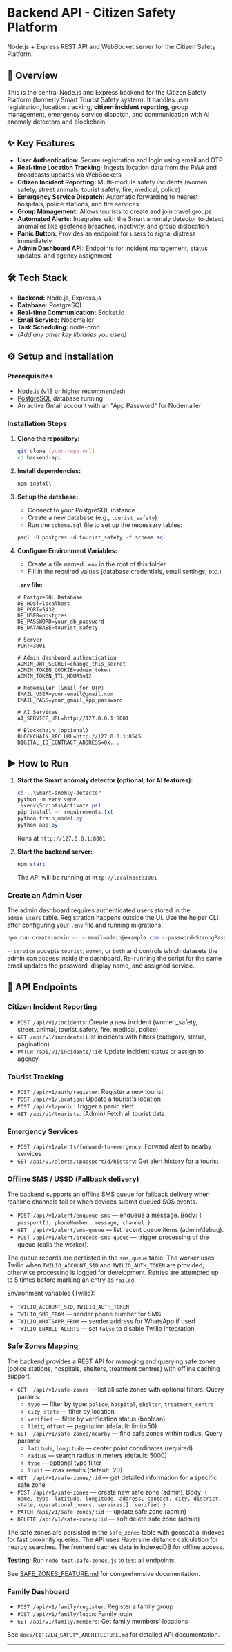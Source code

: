 # Backend API - Citizen Safety Platform

Node.js + Express REST API and WebSocket server for the Citizen Safety Platform.

## 🚀 Overview

This is the central Node.js and Express backend for the Citizen Safety Platform (formerly Smart Tourist Safety system). It handles user registration, location tracking, **citizen incident reporting**, group management, emergency service dispatch, and communication with AI anomaly detectors and blockchain.

## ✨ Key Features

- **User Authentication:** Secure registration and login using email and OTP
- **Real-time Location Tracking:** Ingests location data from the PWA and broadcasts updates via WebSockets
- **Citizen Incident Reporting:** Multi-module safety incidents (women safety, street animals, tourist safety, fire, medical, police)
- **Emergency Service Dispatch:** Automatic forwarding to nearest hospitals, police stations, and fire services
- **Group Management:** Allows tourists to create and join travel groups
- **Automated Alerts:** Integrates with the Smart anomaly detector to detect anomalies like geofence breaches, inactivity, and group dislocation
- **Panic Button:** Provides an endpoint for users to signal distress immediately
- **Admin Dashboard API:** Endpoints for incident management, status updates, and agency assignment

## 🛠️ Tech Stack

- **Backend:** Node.js, Express.js
- **Database:** PostgreSQL
- **Real-time Communication:** Socket.io
- **Email Service:** Nodemailer
- **Task Scheduling:** node-cron
- _(Add any other key libraries you used)_

## ⚙️ Setup and Installation

### Prerequisites

- [Node.js](https://nodejs.org/) (v18 or higher recommended)
- [PostgreSQL](https://www.postgresql.org/download/) database running
- An active Gmail account with an "App Password" for Nodemailer

### Installation Steps

1.  **Clone the repository:**
    ```bash
    git clone [your-repo-url]
    cd backend-api
    ```

2.  **Install dependencies:**
    ```bash
    npm install
    ```

3.  **Set up the database:**
    - Connect to your PostgreSQL instance
    - Create a new database (e.g., `tourist_safety`)
    - Run the `schema.sql` file to set up the necessary tables:
    ```powershell
    psql -U postgres -d tourist_safety -f schema.sql
    ```

4.  **Configure Environment Variables:**
    - Create a file named `.env` in the root of this folder
    - Fill in the required values (database credentials, email settings, etc.)

    **`.env` file:**
    ```env
    # PostgreSQL Database
    DB_HOST=localhost
    DB_PORT=5432
    DB_USER=postgres
    DB_PASSWORD=your_db_password
    DB_DATABASE=tourist_safety

    # Server
    PORT=3001

    # Admin dashboard authentication
    ADMIN_JWT_SECRET=change_this_secret
    ADMIN_TOKEN_COOKIE=admin_token
    ADMIN_TOKEN_TTL_HOURS=12

    # Nodemailer (Gmail for OTP)
    EMAIL_USER=your-email@gmail.com
    EMAIL_PASS=your_gmail_app_password

    # AI Services
    AI_SERVICE_URL=http://127.0.0.1:8001

    # Blockchain (optional)
    BLOCKCHAIN_RPC_URL=http://127.0.0.1:8545
    DIGITAL_ID_CONTRACT_ADDRESS=0x...
    ```

## ▶️ How to Run

1.  **Start the Smart anomaly detector (optional, for AI features):**
    ```powershell
    cd ..\Smart-anomly-detector
    python -m venv venv
    .\venv\Scripts\Activate.ps1
    pip install -r requirements.txt
    python train_model.py
    python app.py
    ```
    Runs at `http://127.0.0.1:8001`

2.  **Start the backend server:**
    ```powershell
    npm start
    ```
    The API will be running at `http://localhost:3001`

### Create an Admin User

The admin dashboard requires authenticated users stored in the `admin_users` table. Registration happens outside the UI. Use the helper CLI after configuring your `.env` file and running migrations:

```powershell
npm run create-admin -- --email=admin@example.com --password=StrongPass123 --display="City Command" --service=both
```

`--service` accepts `tourist`, `women`, or `both` and controls which datasets the admin can access inside the dashboard. Re-running the script for the same email updates the password, display name, and assigned service.

## 📝 API Endpoints

### Citizen Incident Reporting

- `POST /api/v1/incidents`: Create a new incident (women_safety, street_animal, tourist_safety, fire, medical, police)
- `GET /api/v1/incidents`: List incidents with filters (category, status, pagination)
- `PATCH /api/v1/incidents/:id`: Update incident status or assign to agency

### Tourist Tracking

- `POST /api/v1/auth/register`: Register a new tourist
- `POST /api/v1/location`: Update a tourist's location
- `POST /api/v1/panic`: Trigger a panic alert
- `GET /api/v1/tourists`: (Admin) Fetch all tourist data

### Emergency Services

- `POST /api/v1/alerts/forward-to-emergency`: Forward alert to nearby services
- `GET /api/v1/alerts/:passportId/history`: Get alert history for a tourist

### Offline SMS / USSD (Fallback delivery)

The backend supports an offline SMS queue for fallback delivery when realtime channels fail or when devices submit queued SOS events.

- `POST /api/v1/alert/enqueue-sms` — enqueue a message. Body: `{ passportId, phoneNumber, message, channel }`.
- `GET  /api/v1/alert/sms-queue` — list recent queue items (admin/debug).
- `POST /api/v1/alert/process-sms-queue` — trigger processing of the queue (calls the worker).

The queue records are persisted in the `sms_queue` table. The worker uses Twilio when `TWILIO_ACCOUNT_SID` and `TWILIO_AUTH_TOKEN` are provided; otherwise processing is logged for development. Retries are attempted up to 5 times before marking an entry as `failed`.

Environment variables (Twilio):

- `TWILIO_ACCOUNT_SID`, `TWILIO_AUTH_TOKEN`
- `TWILIO_SMS_FROM` — sender phone number for SMS
- `TWILIO_WHATSAPP_FROM` — sender address for WhatsApp if used
- `TWILIO_ENABLE_ALERTS` — set `false` to disable Twilio integration

### Safe Zones Mapping

The backend provides a REST API for managing and querying safe zones (police stations, hospitals, shelters, treatment centres) with offline caching support.

- `GET  /api/v1/safe-zones` — list all safe zones with optional filters. Query params:
  - `type` — filter by type: `police`, `hospital`, `shelter`, `treatment_centre`
  - `city`, `state` — filter by location
  - `verified` — filter by verification status (boolean)
  - `limit`, `offset` — pagination (default: limit=50)
- `GET  /api/v1/safe-zones/nearby` — find safe zones within radius. Query params:
  - `latitude`, `longitude` — center point coordinates (required)
  - `radius` — search radius in meters (default: 5000)
  - `type` — optional type filter
  - `limit` — max results (default: 20)
- `GET  /api/v1/safe-zones/:id` — get detailed information for a specific safe zone
- `POST /api/v1/safe-zones` — create new safe zone (admin). Body: `{ name, type, latitude, longitude, address, contact, city, district, state, operational_hours, services[], verified }`
- `PATCH /api/v1/safe-zones/:id` — update safe zone (admin)
- `DELETE /api/v1/safe-zones/:id` — soft delete safe zone (admin)

The safe zones are persisted in the `safe_zones` table with geospatial indexes for fast proximity queries. The API uses Haversine distance calculation for nearby searches. The frontend caches data in IndexedDB for offline access.

**Testing:** Run `node test-safe-zones.js` to test all endpoints.

See [SAFE_ZONES_FEATURE.md](../SAFE_ZONES_FEATURE.md) for comprehensive documentation.

### Family Dashboard

- `POST /api/v1/family/register`: Register a family group
- `POST /api/v1/family/login`: Family login
- `GET /api/v1/family/members`: Get family members' locations

See `docs/CITIZEN_SAFETY_ARCHITECTURE.md` for detailed API documentation.

---